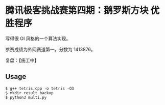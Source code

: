 # 腾讯极客挑战赛第四期：鹅罗斯方块 优胜程序

写得很 OI 风格的一个算法实现。

参赛成绩为外网赛道第一，分数为 1413876。

复盘：【施工中】

## Usage

```
$ g++ tetris.cpp -o tetris -O3
$ mkdir result backup
$ python3 multi.py
```
